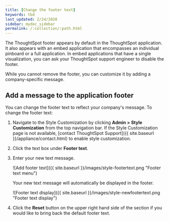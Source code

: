 ```yaml
---
title: [Change the footer text]
keywords: tbd
last_updated: 2/24/2020
sidebar: mydoc_sidebar
permalink: /:collection/:path.html
---
```

The ThoughtSpot footer appears by default in the ThoughtSpot application. It
also appears with an embed application that encompasses an individual pinboard
or a full application. In embed applications that have a single
visualization, you can ask your ThoughtSpot support engineer to disable the
footer.

While you cannot remove the footer, you can customize it by adding a
company-specific message.

## Add a message to the application footer

You can change the footer text to reflect your company's message. To change the
footer text:

1. Navigate to the Style Customization by clicking **Admin > Style Customization** from the top navigation bar. If the Style Customization page is not available, [contact ThoughtSpot Support]({{ site.baseurl }}/appliance/contact.html) to enable style customization.

1. Click the text box under **Footer text**.
2. Enter your new text message.

     ![Add footer text]({{ site.baseurl }}/images/style-footertext.png "Footer text menu")

    Your new text message will automatically be displayed in the footer.

     ![Footer text display]({{ site.baseurl }}/images/style-newfootertext.png "Footer text display")

3. Click the **Reset** button on the upper right hand side of the section if you would like to bring back the default footer text.
